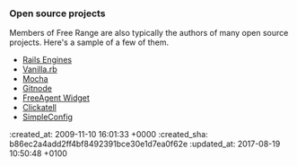 ### Open source projects
Members of Free Range are also typically the authors of many open source projects. Here's a sample of a few of them.

* [Rails Engines](http://rails-engines.org)
* [Vanilla.rb](http://interblah.net/vanilla-rb)
* [Mocha](https://github.com/freerange/mocha)
* [Gitnode](http://github.com/lazyatom/gitnode)
* [FreeAgent Widget](http://interblah.net/freeagent-widget)
* [Clickatell](http://clickatell.rubyforge.org)
* [SimpleConfig](http://github.com/lukeredpath/simpleconfig)

:created_at: 2009-11-10 16:01:33 +0000
:created_sha: b86ec2a4add2ff4bf8492391bce30e1d7ea0f62e
:updated_at: 2017-08-19 10:50:48 +0100
